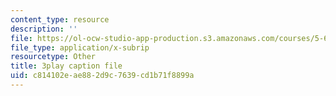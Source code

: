 ```yaml
---
content_type: resource
description: ''
file: https://ol-ocw-studio-app-production.s3.amazonaws.com/courses/5-61-physical-chemistry-fall-2017/c814102eae882d9c7639cd1b71f8899a_Z0ALwCckM24.srt
file_type: application/x-subrip
resourcetype: Other
title: 3play caption file
uid: c814102e-ae88-2d9c-7639-cd1b71f8899a
---
```

